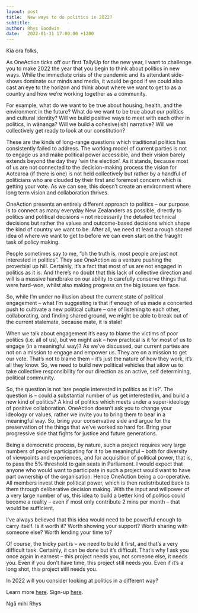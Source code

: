 ```yaml
---
layout: post
title:  New ways to do politics in 2022?
subtitle:
author: Rhys Goodwin
date:   2022-01-31 17:00:00 +1200
---
```


Kia ora folks,

As OneAction ticks off our first TallyUp for the new year, I want to challenge you to make 2022 the year that you begin to think about politics in new ways. While the immediate crisis of the pandemic and its attendant side-shows dominate our minds and media, it would be good if we could also cast an eye to the horizon and think about where we want to get to as a country and how we’re working together as a community.

For example, what do we want to be true about housing, health, and the environment in the future? What do we want to be true about our politics and cultural identity? Will we build positive ways to meet with each other in politics, in wānanga? Will we build a cohesive(ish) narrative? Will we collectively get ready to look at our constitution? 

These are the kinds of long-range questions which traditional politics has consistently failed to address. The working model of current parties is not to engage us and make political power accessible, and their vision barely extends beyond the day they ‘win the election’.  As it stands, because most of us are not connected to the decision-making process the vision for Aotearoa (if there is one) is not held collectively but rather by a handful of politicians who are clouded by their first and foremost concern which is getting your vote. As we can see, this doesn’t create an environment where long term vision and collaboration thrives.

OneAction presents an entirely different approach to politics – our purpose is to connect as many everyday New Zealanders as possible, directly to politics and political decisions – not necessarily the detailed technical decisions but rather the values and outcome-based decisions which shape the kind of country we want to be. After all, we need at least a rough shared idea of where we want to get to before we can even start on the fraught task of policy making. 

People sometimes say to me, “oh the truth is, most people are just not interested in politics”. They see OneAction as a venture pushing the proverbial up hill. Certainly, it’s a fact that most of us are not engaged in politics as it is. And there’s no doubt that this lack of collective direction and will is a massive handbrake on our ability to carefully conserve things that were hard-won, whilst also making progress on the big issues we face.

So, while I’m under no illusion about the current state of political engagement – what I’m suggesting is that if enough of us made a concerted push to cultivate a new political culture – one of listening to each other, collaborating, and finding shared ground, we might be able to break out of the current stalemate, because mate, it is stale! 

When we talk about engagement it’s easy to blame the victims of poor politics (i.e. all of us), but we might ask – how practical is it for most of us to engage (in a meaningful way)? As we’ve discussed, our current parties are not on a mission to engage and empower us. They are on a mission to get our vote. That’s not to blame them – it’s just the nature of how they work, it’s all they know. So, we need to build new political vehicles that allow us to take collective responsibility for our direction as an active, self determining, political community. 

So, the question is not ‘are people interested in politics as it is?’. The question is – could a substantial number of us get interested in, and build a new kind of politics?  A kind of politics which meets under a super-ideology of positive collaboration. OneAction doesn’t ask you to change your ideology or values, rather we invite you to bring them to bear in a meaningful way. So, bring your conservative side and argue for the preservation of the things that we’ve worked so hard for. Bring your progressive side that fights for justice and future generations.

Being a democratic process, by nature, such a project requires very large numbers of people participating for it to be meaningful – both for diversity of viewpoints and experiences, and for acquisition of political power, that is, to pass the 5% threshold to gain seats in Parliament. I would expect that anyone who would want to participate in such a project would want to have part ownership of the organisation. Hence OneAction being a co-operative. All members invest their political power, which is then redistributed back to them through deliberative decision making. With the input and willpower of a very large number of us, this idea to build a better kind of politics could become a reality – even if most only contribute 2 mins per month – that would be sufficient.

I’ve always believed that this idea would need to be powerful enough to carry itself. Is it worth it? Worth showing your support? Worth sharing with someone else? Worth lending your time to? 

Of course, the tricky part is – we need to build it first, and that’s a very difficult task. Certainly, it can be done but it’s difficult. That’s why I ask you once again in earnest – this project needs you, not someone else, it needs you. Even if you don’t have time, this project still needs you. Even if it’s a long shot, this project still needs you. 

In 2022 will you consider looking at politics in a different way? 

Learn more <a href="{{site.data.urls.intro}}">here</a>. Sign-up <a href="{{site.data.urls.join}}">here<a>. 

Ngā mihi
Rhys
